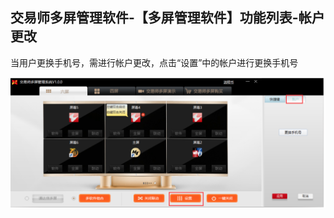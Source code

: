 ## 交易师多屏管理软件-【多屏管理软件】功能列表-帐户更改

当用户更换手机号，需进行帐户更改，点击“设置”中的帐户进行更换手机号


![image.png](/assets/110291.png)